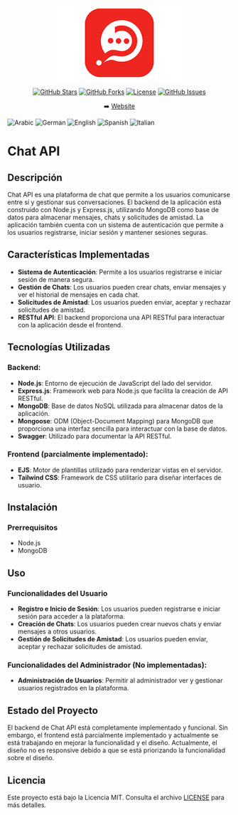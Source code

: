 <p align="center">
    <a href="#"><img src="./src/views/img/logo-chat.png" alt="Project Logo"></a>
</p>

<p align="center">
    <a href="#"><img src="https://img.shields.io/github/stars/your-username/your-repo?style=social" alt="GitHub Stars"></a>
    <a href="#"><img src="https://img.shields.io/github/forks/your-username/your-repo?style=social" alt="GitHub Forks"></a>
    <a href="#"><img src="https://img.shields.io/github/license/your-username/your-repo" alt="License"></a>
    <a href="#"><img src="https://img.shields.io/github/issues/your-username/your-repo" alt="GitHub Issues"></a>
</p>

<p align="center">
    ➡️ <a href="https://chat-websocket-ryky.onrender.com/">Website</a>
</p>

<p align="center" style="display: inline;">
    <img class="flag-img" src="https://flagicons.lipis.dev/flags/4x3/ar.svg" alt="Arabic" width="24" height="24">
    <img class="flag-img" src="https://flagicons.lipis.dev/flags/4x3/de.svg" alt="German" width="24" height="24">
    <img class="flag-img" src="https://flagicons.lipis.dev/flags/4x3/us.svg" alt="English" width="24" height="24">
    <img class="flag-img" src="https://flagicons.lipis.dev/flags/4x3/es.svg" alt="Spanish" width="24" height="24">
    <img class="flag-img" src="https://flagicons.lipis.dev/flags/4x3/it.svg" alt="Italian" width="24" height="24">
</p>

# Chat API

## Descripción

Chat API es una plataforma de chat que permite a los usuarios comunicarse entre sí y gestionar sus conversaciones. El backend de la aplicación está construido con Node.js y Express.js, utilizando MongoDB como base de datos para almacenar mensajes, chats y solicitudes de amistad. La aplicación también cuenta con un sistema de autenticación que permite a los usuarios registrarse, iniciar sesión y mantener sesiones seguras.

## Características Implementadas

- **Sistema de Autenticación**: Permite a los usuarios registrarse e iniciar sesión de manera segura.
- **Gestión de Chats**: Los usuarios pueden crear chats, enviar mensajes y ver el historial de mensajes en cada chat.
- **Solicitudes de Amistad**: Los usuarios pueden enviar, aceptar y rechazar solicitudes de amistad.
- **RESTful API**: El backend proporciona una API RESTful para interactuar con la aplicación desde el frontend.

## Tecnologías Utilizadas

### Backend:
- **Node.js**: Entorno de ejecución de JavaScript del lado del servidor.
- **Express.js**: Framework web para Node.js que facilita la creación de API RESTful.
- **MongoDB**: Base de datos NoSQL utilizada para almacenar datos de la aplicación.
- **Mongoose**: ODM (Object-Document Mapping) para MongoDB que proporciona una interfaz sencilla para interactuar con la base de datos.
- **Swagger**: Utilizado para documentar la API RESTful.

### Frontend (parcialmente implementado):
- **EJS**: Motor de plantillas utilizado para renderizar vistas en el servidor.
- **Tailwind CSS**: Framework de CSS utilitario para diseñar interfaces de usuario.

## Instalación

### Prerrequisitos

- Node.js
- MongoDB

## Uso

### Funcionalidades del Usuario

- **Registro e Inicio de Sesión**: Los usuarios pueden registrarse e iniciar sesión para acceder a la plataforma.
- **Creación de Chats**: Los usuarios pueden crear nuevos chats y enviar mensajes a otros usuarios.
- **Gestión de Solicitudes de Amistad**: Los usuarios pueden enviar, aceptar y rechazar solicitudes de amistad.

### Funcionalidades del Administrador (No implementadas):

- **Administración de Usuarios**: Permitir al administrador ver y gestionar usuarios registrados en la plataforma.

## Estado del Proyecto

El backend de Chat API está completamente implementado y funcional. Sin embargo, el frontend está parcialmente implementado y actualmente se está trabajando en mejorar la funcionalidad y el diseño. Actualmente, el diseño no es responsive debido a que se está priorizando la funcionalidad sobre el diseño.

## Licencia

Este proyecto está bajo la Licencia MIT. Consulta el archivo [LICENSE](LICENSE) para más detalles.


